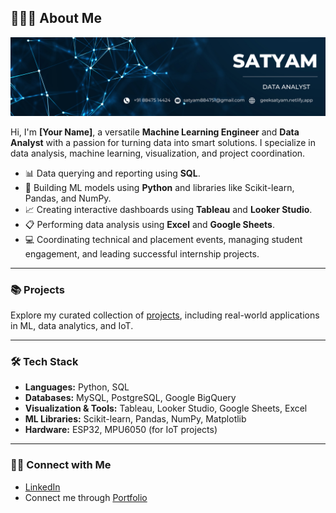 ## 🙋🏻‍♂️ About Me

![Brown and Gray Simple Personal LinkedIn Banner](https://github.com/geekysatyam/Satyam/blob/ceaccddf4198b206b103d0983495bd30526a9b9c/Satyam%20%20Linked%20in.png)

Hi, I'm **[Your Name]**, a versatile **Machine Learning Engineer** and **Data Analyst** with a passion for turning data into smart solutions. I specialize in data analysis, machine learning, visualization, and project coordination.

- 📊 Data querying and reporting using **SQL**.  
- 🧠 Building ML models using **Python** and libraries like Scikit-learn, Pandas, and NumPy.  
- 📈 Creating interactive dashboards using **Tableau** and **Looker Studio**.  
- 📋 Performing data analysis using **Excel** and **Google Sheets**.  
- 💻 Coordinating technical and placement events, managing student engagement, and leading successful internship projects.

---

### 📚 Projects

Explore my curated collection of [projects](https://github.com/geekysatyam/Satyam/blob/ceaccddf4198b206b103d0983495bd30526a9b9c/README.md), including real-world applications in ML, data analytics, and IoT.

---

### 🛠️ Tech Stack

- **Languages:** Python, SQL  
- **Databases:** MySQL, PostgreSQL, Google BigQuery  
- **Visualization & Tools:** Tableau, Looker Studio, Google Sheets, Excel  
- **ML Libraries:** Scikit-learn, Pandas, NumPy, Matplotlib  
- **Hardware:** ESP32, MPU6050 (for IoT projects)

---

### 👋🏻 Connect with Me

- [LinkedIn](https://www.linkedin.com/in/geek-satyam/)  
- Connect me through [Portfolio](https://geeksatyam.netlify.app/)
